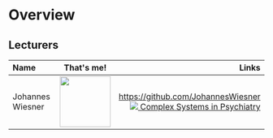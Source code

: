 # Overview

## Lecturers

|    Name          | That's me!                                                                                    | Links                                                                  |
| :--------------- | :-------------------------------------------------------------------------------------------: | ---------------------------------------------------------------------: |
| Johannes Wiesner |  <img src="https://avatars.githubusercontent.com/u/48254290?v=4" width="100px;" alt=""/>      | https://github.com/JohannesWiesner <br /> [<img src="https://www.zi-mannheim.de/favicon.ico"> Complex Systems in Psychiatry](https://www.zi-mannheim.de/en/research/departments-research-groups-institutes/psychiatry-psychotherapy/researchgroups-psychiatry-e/complex-systems-in-psychiatry.html) |
